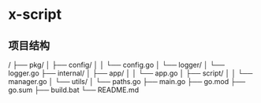 # x-script

## 项目结构
/
├── pkg/
│   ├── config/
│   │   └── config.go
│   └── logger/
│       └── logger.go
├── internal/
│   ├── app/
│   │   └── app.go
│   ├── script/
│   │   └── manager.go
│   └── utils/
│       └── paths.go
├── main.go
├── go.mod
├── go.sum
├── build.bat
└── README.md
